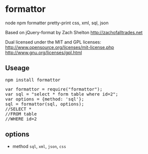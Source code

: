 formattor
=========

node npm formatter pretty-print css, xml, sql, json


Based on jQuery-format by Zach Shelton
http://zachofalltrades.net

Dual licensed under the MIT and GPL licenses:
  http://www.opensource.org/licenses/mit-license.php
  http://www.gnu.org/licenses/gpl.html

## Useage

<pre>npm install formattor</pre>
<pre>
var formattor = require("formattor");
var sql = "select * form table where id=2";
var options = {method: 'sql'};
sql = formattor(sql, options);
//SELECT *
//FROM table
//WHERE id=2
</pre>

## options
  * method `sql`, `xml`, `json`, `css`
